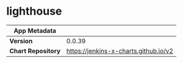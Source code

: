 # lighthouse

|App Metadata||
|---|---|
| **Version** | 0.0.39 |
| **Chart Repository** | https://jenkins-x-charts.github.io/v2 |
